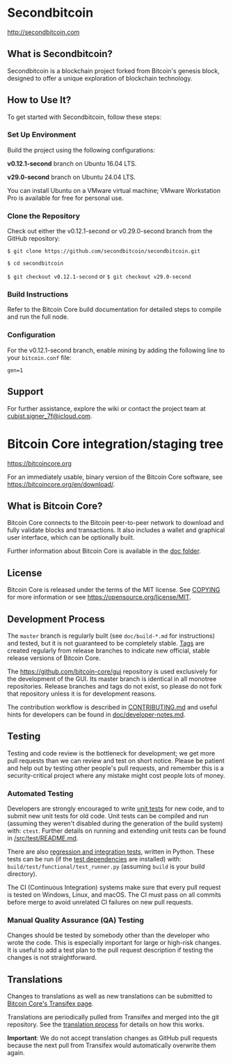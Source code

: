 Secondbitcoin
=============

http://secondbitcoin.com

What is Secondbitcoin?
----------------------

Secondbitcoin is a blockchain project forked from Bitcoin's genesis block, designed to offer a unique exploration of blockchain technology.

How to Use It?
--------------

To get started with Secondbitcoin, follow these steps:

### Set Up Environment
Build the project using the following configurations:

**v0.12.1-second** branch on Ubuntu 16.04 LTS.

**v29.0-second** branch on Ubuntu 24.04 LTS. 

You can install Ubuntu on a VMware virtual machine; VMware Workstation Pro is available for free for personal use.

### Clone the Repository
Check out either the v0.12.1-second or v0.29.0-second branch from the GitHub repository:

`$ git clone https://github.com/secondbitcoin/secondbitcoin.git`

`$ cd secondbitcoin`

`$ git checkout v0.12.1-second`
or 
`$ git checkout v29.0-second`


### Build Instructions
Refer to the Bitcoin Core build documentation for detailed steps to compile and run the full node.

### Configuration
For the v0.12.1-second branch, enable mining by adding the following line to your `bitcoin.conf` file:

`gen=1`

Support
-------
For further assistance, explore the wiki or contact the project team at cubist.signer_7f@icloud.com. 

Bitcoin Core integration/staging tree
=====================================

https://bitcoincore.org

For an immediately usable, binary version of the Bitcoin Core software, see
https://bitcoincore.org/en/download/.

What is Bitcoin Core?
---------------------

Bitcoin Core connects to the Bitcoin peer-to-peer network to download and fully
validate blocks and transactions. It also includes a wallet and graphical user
interface, which can be optionally built.

Further information about Bitcoin Core is available in the [doc folder](/doc).

License
-------

Bitcoin Core is released under the terms of the MIT license. See [COPYING](COPYING) for more
information or see https://opensource.org/license/MIT.

Development Process
-------------------

The `master` branch is regularly built (see `doc/build-*.md` for instructions) and tested, but it is not guaranteed to be
completely stable. [Tags](https://github.com/bitcoin/bitcoin/tags) are created
regularly from release branches to indicate new official, stable release versions of Bitcoin Core.

The https://github.com/bitcoin-core/gui repository is used exclusively for the
development of the GUI. Its master branch is identical in all monotree
repositories. Release branches and tags do not exist, so please do not fork
that repository unless it is for development reasons.

The contribution workflow is described in [CONTRIBUTING.md](CONTRIBUTING.md)
and useful hints for developers can be found in [doc/developer-notes.md](doc/developer-notes.md).

Testing
-------

Testing and code review is the bottleneck for development; we get more pull
requests than we can review and test on short notice. Please be patient and help out by testing
other people's pull requests, and remember this is a security-critical project where any mistake might cost people
lots of money.

### Automated Testing

Developers are strongly encouraged to write [unit tests](src/test/README.md) for new code, and to
submit new unit tests for old code. Unit tests can be compiled and run
(assuming they weren't disabled during the generation of the build system) with: `ctest`. Further details on running
and extending unit tests can be found in [/src/test/README.md](/src/test/README.md).

There are also [regression and integration tests](/test), written
in Python.
These tests can be run (if the [test dependencies](/test) are installed) with: `build/test/functional/test_runner.py`
(assuming `build` is your build directory).

The CI (Continuous Integration) systems make sure that every pull request is tested on Windows, Linux, and macOS.
The CI must pass on all commits before merge to avoid unrelated CI failures on new pull requests.

### Manual Quality Assurance (QA) Testing

Changes should be tested by somebody other than the developer who wrote the
code. This is especially important for large or high-risk changes. It is useful
to add a test plan to the pull request description if testing the changes is
not straightforward.

Translations
------------

Changes to translations as well as new translations can be submitted to
[Bitcoin Core's Transifex page](https://explore.transifex.com/bitcoin/bitcoin/).

Translations are periodically pulled from Transifex and merged into the git repository. See the
[translation process](doc/translation_process.md) for details on how this works.

**Important**: We do not accept translation changes as GitHub pull requests because the next
pull from Transifex would automatically overwrite them again.
